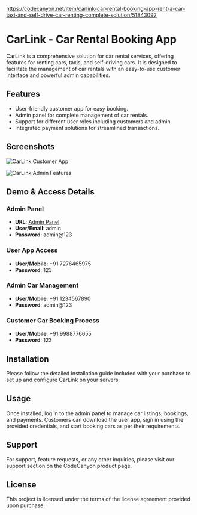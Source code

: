https://codecanyon.net/item/carlink-car-rental-booking-app-rent-a-car-taxi-and-self-drive-car-renting-complete-solution/51843092


# CarLink - Car Rental Booking App

CarLink is a comprehensive solution for car rental services, offering features for renting cars, taxis, and self-driving cars. It is designed to facilitate the management of car rentals with an easy-to-use customer interface and powerful admin capabilities.

## Features

- User-friendly customer app for easy booking.
- Admin panel for complete management of car rentals.
- Support for different user roles including customers and admin.
- Integrated payment solutions for streamlined transactions.

## Screenshots

![CarLink Customer App](https://camo.envatousercontent.com/60836c44cfe9095278da6743f0af1c7628213658/68747470733a2f2f6373636f6465746563682e636f6d2f6d6f636b75702f6361726c696e6b5f637573746f6d65726170702e706e67)

![CarLink Admin Features](https://camo.envatousercontent.com/f0cb9d47666be2345cb4e1dd5260a2295681bcf1/68747470733a2f2f6373636f6465746563682e636f6d2f6d6f636b75702f6361726c696e6b2d6d6f636b7570312e706e67)

## Demo & Access Details

### Admin Panel
- **URL**: [Admin Panel](https://carlink.cscodetech.cloud)
- **User/Email**: admin
- **Password**: admin@123

### User App Access
- **User/Mobile**: +91 7276465975
- **Password**: 123

### Admin Car Management
- **User/Mobile**: +91 1234567890
- **Password**: admin@123

### Customer Car Booking Process
- **User/Mobile**: +91 9988776655
- **Password**: 123

## Installation

Please follow the detailed installation guide included with your purchase to set up and configure CarLink on your servers.

## Usage

Once installed, log in to the admin panel to manage car listings, bookings, and payments. Customers can download the user app, sign in using the provided credentials, and start booking cars as per their requirements.

## Support

For support, feature requests, or any other inquiries, please visit our support section on the CodeCanyon product page.

## License

This project is licensed under the terms of the license agreement provided upon purchase.
